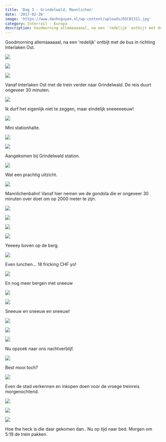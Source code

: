 ```yaml
---
title: 'Dag 3 - Grindelwald, Mannlichen'
date: '2017-02-26'
image: 'https://www.danhnguyen.nl/wp-content/uploads/DSC01311.jpg'
category: Interrail - Europa
description: Goodmorning allemaaaaaal, na een 'redelijk' ontbijt met de bus in richting Interlaken Ost...
---
```


Goodmorning allemaaaaaal, na een 'redelijk' ontbijt met de bus in richting Interlaken Ost.

![](https://www.danhnguyen.nl/wp-content/uploads/DSC01258-700x394.jpg)

![](https://www.danhnguyen.nl/wp-content/uploads/DSC01261-700x394.jpg)

![](https://www.danhnguyen.nl/wp-content/uploads/DSC01269-700x394.jpg)

Vanaf Interlaken Ost met de trein verder naar Grindelwald. De reis duurt ongeveer 30 minuten.

![](https://www.danhnguyen.nl/wp-content/uploads/DSC01285-700x394.jpg)

Ik durf het eigenlijk niet te zeggen, maar eindelijk sneeeeeeuw!

![](https://www.danhnguyen.nl/wp-content/uploads/DSC01283-700x394.jpg)

Mini stationhalte.

![](https://www.danhnguyen.nl/wp-content/uploads/DSC01286-700x394.jpg)

![](https://www.danhnguyen.nl/wp-content/uploads/DSC01379-700x394.jpg)

Aangekomen bij Grindelwald station.

![](https://www.danhnguyen.nl/wp-content/uploads/DSC01291-700x394.jpg)

Wat een prachtig uitzicht.

![](https://www.danhnguyen.nl/wp-content/uploads/DSC01306-700x394.jpg)

Mannlichenbahn! Vanaf hier nemen we de gondola die er ongeveer 30 minuten over doet om op 2000 meter te zijn.

![](https://www.danhnguyen.nl/wp-content/uploads/DSC01308-700x394.jpg)

![](https://www.danhnguyen.nl/wp-content/uploads/DSC01370-1-700x394.jpg)

![](https://www.danhnguyen.nl/wp-content/uploads/DSC01311-700x394.jpg)

![](https://www.danhnguyen.nl/wp-content/uploads/DSC01320-700x394.jpg)

Yeeeey boven op de berg.

![](https://www.danhnguyen.nl/wp-content/uploads/DSC01348-700x394.jpg)

Even lunchen... 18 fricking CHF yo!

![](https://www.danhnguyen.nl/wp-content/uploads/DSC01374-700x394.jpg)

En nog meer bergen met sneeuw

![](https://www.danhnguyen.nl/wp-content/uploads/DSC01364-700x394.jpg)

![](https://www.danhnguyen.nl/wp-content/uploads/DSC01352-700x394.jpg)

Sneeuw en sneeuw en sneeuw!

![](https://www.danhnguyen.nl/wp-content/uploads/DSC01323-700x394.jpg)

![](https://www.danhnguyen.nl/wp-content/uploads/DSC01327-700x394.jpg)

![](https://www.danhnguyen.nl/wp-content/uploads/DSC01339-700x394.jpg)

Nu opzoek naar ons nachtverblijf.

![](https://www.danhnguyen.nl/wp-content/uploads/DSC01377-700x394.jpg)

Best mooi toch?

![](https://www.danhnguyen.nl/wp-content/uploads/DSC01378-700x394.jpg)

Even de stad verkennen en inkopen doen voor de vroege treinreis morgenochtend.

![](https://www.danhnguyen.nl/wp-content/uploads/DSC01380-700x394.jpg)

![](https://www.danhnguyen.nl/wp-content/uploads/DSC01383-700x394.jpg)

![](https://www.danhnguyen.nl/wp-content/uploads/DSC01386-700x394.jpg)

Hoe the heck is die daar gekomen dan..
Nu op tijd naar bed. Morgen om 5:19 de trein pakken.
